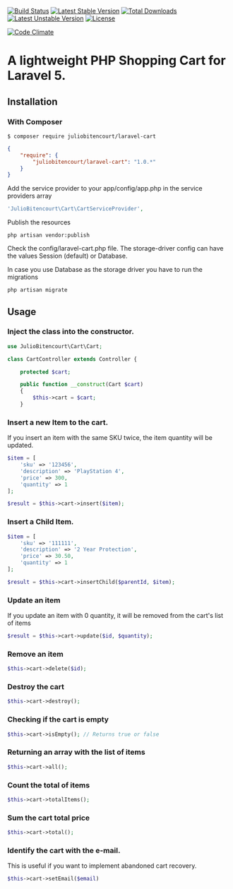 [![Build Status](https://travis-ci.org/juliobitencourt/laravel-cart.svg?branch=master)](https://travis-ci.org/juliobitencourt/laravel-cart)
[![Latest Stable Version](https://poser.pugx.org/juliobitencourt/laravel-cart/v/stable)](https://packagist.org/packages/juliobitencourt/laravel-cart) [![Total Downloads](https://poser.pugx.org/juliobitencourt/laravel-cart/downloads)](https://packagist.org/packages/juliobitencourt/laravel-cart) [![Latest Unstable Version](https://poser.pugx.org/juliobitencourt/laravel-cart/v/unstable)](https://packagist.org/packages/juliobitencourt/laravel-cart) [![License](https://poser.pugx.org/juliobitencourt/laravel-cart/license)](https://packagist.org/packages/juliobitencourt/laravel-cart)

[![Code Climate](https://codeclimate.com/github/juliobitencourt/laravel-cart/badges/gpa.svg)](https://codeclimate.com/github/juliobitencourt/laravel-cart)

A lightweight PHP Shopping Cart for Laravel 5.
============

## Installation

### With Composer

```
$ composer require juliobitencourt/laravel-cart
```

```json
{
    "require": {
        "juliobitencourt/laravel-cart": "1.0.*"
    }
}
```

Add the service provider to your app/config/app.php in the service providers array

```php
'JulioBitencourt\Cart\CartServiceProvider',
```

Publish the resources

```shell
php artisan vendor:publish
```

Check the config/laravel-cart.php file. The storage-driver config can have the values Session (default) or Database.

In case you use Database as the storage driver you have to run the migrations

```shel
php artisan migrate
```

## Usage

### Inject the class into the constructor.

```php
use JulioBitencourt\Cart\Cart;

class CartController extends Controller {

	protected $cart;

	public function __construct(Cart $cart)
	{
		$this->cart = $cart;
	}
```

### Insert a new Item to the cart.

If you insert an item with the same SKU twice, the item quantity will be updated.

```php
$item = [
	'sku' => '123456',
	'description' => 'PlayStation 4',
	'price' => 300,
	'quantity' => 1
];

$result = $this->cart->insert($item);
```

### Insert a Child Item.

```php
$item = [
	'sku' => '111111',
	'description' => '2 Year Protection',
	'price' => 30.50,
	'quantity' => 1
];

$result = $this->cart->insertChild($parentId, $item);
```

### Update an item

If you update an item with 0 quantity, it will be removed from the cart's list of items

```php
$result = $this->cart->update($id, $quantity);
```

### Remove an item

```php
$this->cart->delete($id);
```

### Destroy the cart

```php
$this->cart->destroy();
```

### Checking if the cart is empty

```php
$this->cart->isEmpty(); // Returns true or false
```

### Returning an array with the list of items

```php
$this->cart->all();
```

### Count the total of items

```php
$this->cart->totalItems();
```

### Sum the cart total price

```php
$this->cart->total();
```

### Identify the cart with the e-mail.

This is useful if you want to implement abandoned cart recovery.

```php
$this->cart->setEmail($email)
```